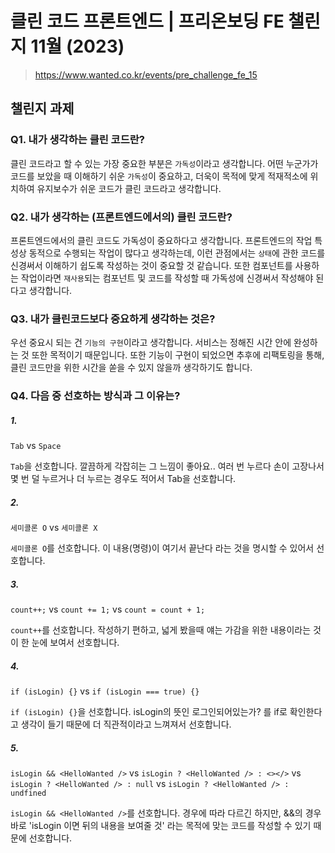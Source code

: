 # 클린 코드 프론트엔드 | 프리온보딩 FE 챌린지 11월 (2023)

>https://www.wanted.co.kr/events/pre_challenge_fe_15

## 챌린지 과제

### Q1. 내가 생각하는 클린 코드란?

 클린 코드라고 할 수 있는 가장 중요한 부분은 `가독성`이라고 생각합니다.
어떤 누군가가 코드를 보았을 때 이해하기 쉬운 `가독성`이 중요하고, 더욱이 목적에 맞게 적재적소에 위치하여 유지보수가 쉬운 코드가 클린 코드라고 생각합니다.

### Q2. 내가 생각하는 (프론트엔드에서의) 클린 코드란?

 프론트엔드에서의 클린 코드도 가독성이 중요하다고 생각합니다.
프론트엔드의 작업 특성상 동적으로 수행되는 작업이 많다고 생각하는데, 이런 관점에서는 `상태`에 관한 코드를 신경써서 이해하기 쉽도록 작성하는 것이 중요할 것 같습니다.
또한 컴포넌트를 사용하는 작업이라면 `재사용`되는 컴포넌트 및 코드를 작성할 때 가독성에 신경써서 작성해야 된다고 생각합니다.

### Q3. 내가 클린코드보다 중요하게 생각하는 것은?

 우선 중요시 되는 건 `기능의 구현`이라고 생각합니다. 서비스는 정해진 시간 안에 완성하는 것 또한 목적이기 때문입니다.
또한 기능이 구현이 되었으면 추후에 리팩토링을 통해, 클린 코드만을 위한 시간을 쏟을 수 있지 않을까 생각하기도 합니다.

### Q4. 다음 중 선호하는 방식과 그 이유는?

##### 1.

`Tab` vs `Space`

`Tab`을 선호합니다. 깔끔하게 각잡히는 그 느낌이 좋아요.. 여러 번 누르다 손이 고장나서 몇 번 덜 누르거나 더 누르는 경우도 적어서 Tab을 선호합니다.

##### 2.

`세미콜론 O` vs `세미콜론 X`

`세미콜론 O`를 선호합니다. 이 내용(명령)이 여기서 끝난다 라는 것을 명시할 수 있어서 선호합니다.

##### 3.

`count++;` vs `count += 1;` vs `count = count + 1;`

`count++`를 선호합니다. 작성하기 편하고, 넓게 봤을때 얘는 가감을 위한 내용이라는 것이 한 눈에 보여서 선호합니다.

##### 4.

`if (isLogin) {}` vs `if (isLogin === true) {}`

`if (isLogin) {}`을 선호합니다. isLogin의 뜻인 로그인되어있는가? 를 if로 확인한다고 생각이 들기 때문에 더 직관적이라고 느껴져서 선호합니다.

##### 5.

`isLogin && <HelloWanted />` vs `isLogin ? <HelloWanted /> : <></>` vs `isLogin ? <HelloWanted /> : null` vs `isLogin ? <HelloWanted /> : undfined`

`isLogin && <HelloWanted />`를 선호합니다. 경우에 따라 다르긴 하지만, &&의 경우 바로 'isLogin 이면 뒤의 내용을 보여줄 것' 라는 목적에 맞는 코드를 작성할 수 있기 때문에 선호합니다.
